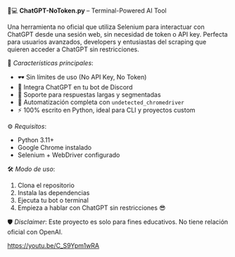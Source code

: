 🧠💻 **ChatGPT-NoToken.py** – Terminal-Powered AI Tool

Una herramienta no oficial que utiliza Selenium para interactuar con ChatGPT desde una sesión web, sin necesidad de token o API key. Perfecta para usuarios avanzados, developers y entusiastas del scraping que quieren acceder a ChatGPT sin restricciones.

🚀 _Características principales_:
- 🕶️ Sin límites de uso (No API Key, No Token)
- 🤖 Integra ChatGPT en tu bot de Discord
- 💬 Soporte para respuestas largas y segmentadas
- 🧪 Automatización completa con `undetected_chromedriver`
- ⚡ 100% escrito en Python, ideal para CLI y proyectos custom

⚙️ _Requisitos_:
- Python 3.11+
- Google Chrome instalado
- Selenium + WebDriver configurado

🛠️ _Modo de uso_:
1. Clona el repositorio
2. Instala las dependencias
3. Ejecuta tu bot o terminal
4. Empieza a hablar con ChatGPT sin restricciones 😎

🛡️ _Disclaimer_:
Este proyecto es solo para fines educativos. No tiene relación oficial con OpenAI.

https://youtu.be/C_S9Ypm1wRA

